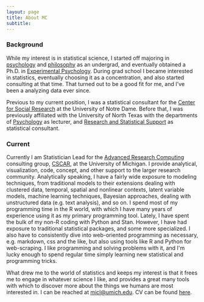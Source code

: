```yaml
---
layout: page
title: About MC
subtitle: 
---
```


### Background

While my interest is in statistical science, I started off majoring in [psychology](http://www.psy.tcu.edu/) and [philosophy](http://www.phil.tcu.edu/) as an undergrad, and eventually obtained a Ph.D. in [Experimental Psychology](http://psychology.unt.edu/graduate-programs/applied-experimental-psychology). During grad school I became interested in statistics, eventually choosing it as a concentration, and also started consulting at that time. That turned out to be a good fit for me, and I've been a analyzing data ever since.

Previous to my current position, I was a statistical consultant for the [Center for Social Research](http://csr.nd.edu/) at the University of Notre Dame. Before that, I was previously affiliated with the <span itemprop="affiliation alumniOf">University of North Texas</span> with the departments of [Psychology](http://www.psyc.unt.edu/) as lecturer, and [Research and Statistical Support](http://www.unt.edu/rss) as  statistical consultant.

### Current

Currently I am <span itemprop="jobTitle">Statistician</span> Lead for the [Advanced Research Computing](http://arc.umich.edu/) consulting group, [<span itemprop="worksFor">CSCAR</span>](http://cscar.research.umich.edu/), at the <span itemprop="affiliation">University of Michigan</span>. I provide analytical, visualization, code, concept, and other support to the larger research community. Analytically speaking, I have a fairly wide exposure to modeling techniques, from traditional models to their extensions dealing with clustered data, temporal, spatial and nonlinear contexts, latent variable models, machine learning techniques, Bayesian approaches, dealing with unstructured data (e.g. text analysis), and so on. I spend most of my programming time in the R world, with which I have many years of experience using it as my primary programming tool. Lately, I have spent the bulk of my non-R coding with Python and Stan. However, I have had exposure to traditional statistical packages, and some more specialized. I also have to consistently dive into web-oriented programming as necessary, e.g. markdown, css and the like, but also using tools like R and Python for web-scraping. I like programming and solving problems with it, and I'm lucky enough to spend regular time simply learning new statistical and programming tricks.

What drew me to the world of statistics and keeps my interest is that it frees me to engage in whatever science I like, and provides a great many tools with which to discover more about the things we humans are most interested in. I can be reached at <micl@umich.edu>. CV can be found [here](../cv.html).